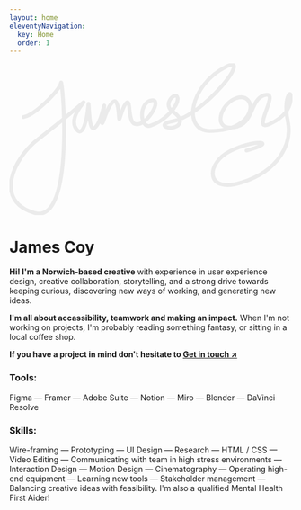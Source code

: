 ```yaml
---
layout: home
eleventyNavigation:
  key: Home
  order: 1
---
```


<div class='signature-container'><svg class='st0' width="1789" height="959" viewBox="0 0 1789 959" fill="none" stroke-linejoin="round" stroke-linecap="round" xmlns="http://www.w3.org/2000/svg"><path class='signature' d="M89.8226 338.981C158.963 328.001 318.403 170.201 325.943 122.751C333.483 75.3011 419.003 1018.77 159.223 944.881C-100.557 870.991 24.1726 601.591 177.323 482.381C701.013 74.7312 343.763 291.611 419.893 410.671C466.073 482.901 491.883 338.161 498.123 268.231C504.363 198.301 497.433 435.871 536.033 409.391C574.633 382.921 588.983 295.541 598.093 269.121C607.203 242.711 568.273 438.461 595.583 359.281C622.893 280.101 641.683 247.531 660.903 240.011C680.123 232.491 688.503 275.781 692.583 346.261C694.373 377.231 712.553 268.621 741.033 248.191C769.513 227.761 745.473 367.631 792.773 382.651C864.293 405.361 972.163 221.111 898.753 233.811C812.783 248.691 825.643 415.911 891.043 394.261C985.983 362.841 1071.33 263.831 1063 217.611C1054.67 171.391 959.993 256.581 1032.73 305.251C1105.47 353.921 1080.18 394.521 1036.24 405.551C992.293 416.581 937.773 382.971 1029.67 366.301C1230.44 329.901 1535.58 -60.2689 1373.21 19.8011C1134.59 137.471 1092.88 427.101 1266.6 427.101C1583.82 427.101 1565.98 168.841 1429.65 221.491C1331.67 259.331 1283.3 422.191 1414.41 404.681C1551.97 386.321 1514.43 233.481 1610.19 201.611C1723.73 163.831 1514.46 445.871 1648.67 381.801C1759.6 328.851 1779 264.081 1779 212.341C1779 160.601 1730.02 221.321 1759.48 364.851C1788.95 508.381 1702.78 677.011 1470.67 751.801C1238.56 826.591 1237.95 633.201 1394.44 554.881C1550.93 476.561 1709.18 493.801 1498.58 550.731" stroke="#EBEBEB" stroke-width="24" stroke-miterlimit="10"/></svg></div>
<h1 class='hidden'>James Coy</h1>

**Hi! I'm a Norwich-based creative** with experience in user experience design, creative collaboration, storytelling, and a strong drive towards keeping curious, discovering new ways of working, and generating new ideas.

**I'm all about accassibility, teamwork and making an impact.** When I'm not working on projects, I'm probably reading something fantasy, or sitting in a local coffee shop.

**If you have a project in mind don't hesitate to [Get in touch ↗](mailto:james.coy.design@gmail.com)**

  <h3>Tools:</h3>
  <p>Figma — Framer — Adobe Suite — Notion — Miro — Blender — DaVinci Resolve</p>
  <h3>Skills:</h3>
  <p> Wire-framing — Prototyping — UI Design — Research — HTML / CSS — Video Editing — Communicating with team in high stress environments — Interaction Design — Motion Design — Cinematography — Operating high-end equipment — Learning new tools — Stakeholder management — Balancing creative ideas with feasibility. I'm also a qualified Mental Health First Aider!</p>
